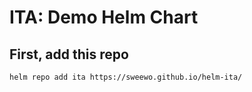 # ITA: Demo Helm Chart

## First, add this repo
```
helm repo add ita https://sweewo.github.io/helm-ita/
```
